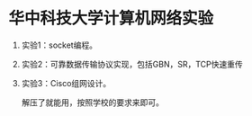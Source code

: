 # 华中科技大学计算机网络实验

1. 实验1：socket编程。

2. 实验2：可靠数据传输协议实现，包括GBN，SR，TCP快速重传

3. 实验3：Cisco组网设计。

   解压了就能用，按照学校的要求来即可。


